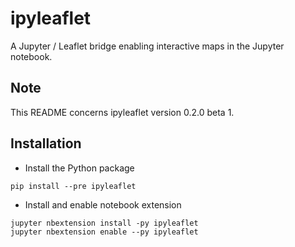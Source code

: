 ipyleaflet
==========

A Jupyter / Leaflet bridge enabling interactive maps in the Jupyter notebook.

Note
----

This README concerns ipyleaflet version 0.2.0 beta 1.

Installation
------------

- Install the Python package

```
pip install --pre ipyleaflet
```

- Install and enable notebook extension

```
jupyter nbextension install -py ipyleaflet
jupyter nbextension enable --py ipyleaflet
```
